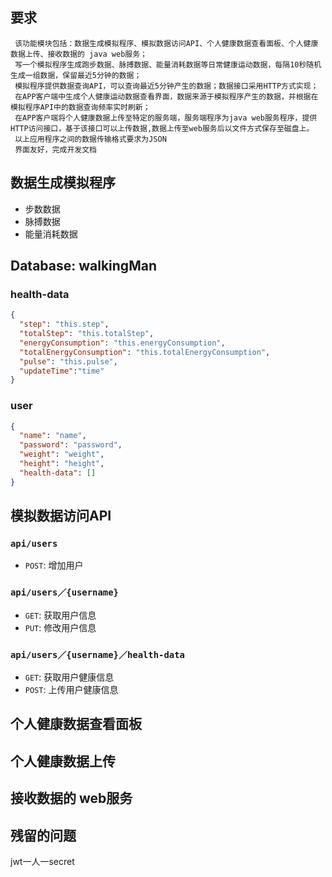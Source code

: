 ## 要求
```
 该功能模块包括：数据生成模拟程序、模拟数据访问API、个人健康数据查看面板、个人健康数据上传、接收数据的 java web服务；
 写一个模拟程序生成跑步数据、脉搏数据、能量消耗数据等日常健康运动数据，每隔10秒随机生成一组数据，保留最近5分钟的数据；
 模拟程序提供数据查询API，可以查询最近5分钟产生的数据；数据接口采用HTTP方式实现；
 在APP客户端中生成个人健康运动数据查看界面，数据来源于模拟程序产生的数据，并根据在模拟程序API中的数据查询频率实时刷新；
 在APP客户端将个人健康数据上传至特定的服务端，服务端程序为java web服务程序，提供HTTP访问接口，基于该接口可以上传数据,数据上传至web服务后以文件方式保存至磁盘上。
 以上应用程序之间的数据传输格式要求为JSON
 界面友好，完成开发文档
```

## 数据生成模拟程序
- 步数数据
- 脉搏数据
- 能量消耗数据

## Database: walkingMan
### health-data
```json
{
  "step": "this.step",
  "totalStep": "this.totalStep",
  "energyConsumption": "this.energyConsumption",
  "totalEnergyConsumption": "this.totalEnergyConsumption",
  "pulse": "this.pulse",
  "updateTime":"time"
}
```
### user
```json
{
  "name": "name",
  "password": "password",
  "weight": "weight",
  "height": "height",
  "health-data": []
}
```

## 模拟数据访问API
### `api/users`
- `POST`: 增加用户

### `api/users／{username}`
- `GET`: 获取用户信息
- `PUT`: 修改用户信息

### `api/users／{username}／health-data`
- `GET`: 获取用户健康信息
- `POST`: 上传用户健康信息

## 个人健康数据查看面板
## 个人健康数据上传
## 接收数据的 web服务

## 残留的问题
jwt一人一secret
